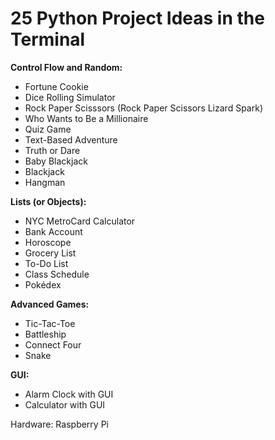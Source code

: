 # 25 Python Project Ideas in the Terminal

**Control Flow and Random:**

- Fortune Cookie
- Dice Rolling Simulator
- Rock Paper Scisssors (Rock Paper Scissors Lizard Spark)
- Who Wants to Be a Millionaire
- Quiz Game
- Text-Based Adventure
- Truth or Dare
- Baby Blackjack
- Blackjack
- Hangman

**Lists (or Objects):**

- NYC MetroCard Calculator
- Bank Account
- Horoscope
- Grocery List
- To-Do List
- Class Schedule
- Pokédex

**Advanced Games:**

- Tic-Tac-Toe
- Battleship
- Connect Four
- Snake

**GUI:**

- Alarm Clock with GUI
- Calculator with GUI

Hardware: Raspberry Pi


